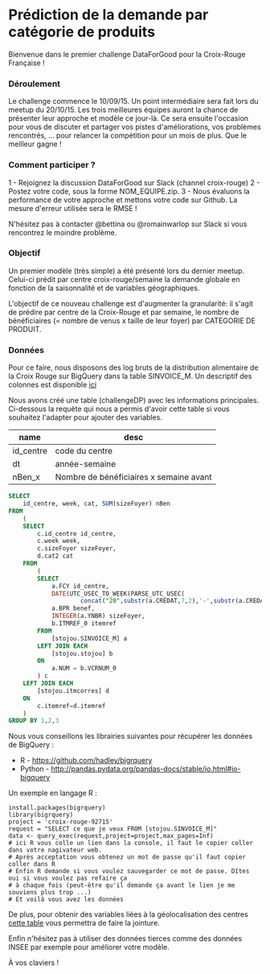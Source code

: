 # Prédiction de la demande par catégorie de produits

Bienvenue dans le premier challenge DataForGood pour la Croix-Rouge Française ! 

### Déroulement
Le challenge commence le 10/09/15. Un point intermédiaire sera fait lors du meetup du 20/10/15. Les trois meilleures équipes auront la chance de présenter leur approche et modèle ce jour-là. Ce sera ensuite l'occasion pour vous de discuter et partager vos pistes d'améliorations, vos problèmes rencontrés, ... pour relancer la compétition pour un mois de plus. Que le meilleur gagne !

### Comment participer ? 

1 - Rejoignez la discussion DataForGood sur Slack (channel croix-rouge)
2 - Postez votre code, sous la forme NOM_EQUIPE.zip. 
3 - Nous évaluons la performance de votre approche et mettons votre code sur Github. La mesure d'erreur utilisée sera le RMSE ! 

N'hésitez pas à contacter @bettina ou @romainwarlop sur Slack si vous rencontrez le moindre problème.

### Objectif

Un premier modèle (très simple) a été présenté lors du dernier meetup. Celui-ci prédit par centre croix-rouge/semaine la demande globale en fonction de la saisonnalité et de variables géographiques.

L'objectif de ce nouveau challenge est d'augmenter la granularité: il s'agit de prédire par centre de la Croix-Rouge et par semaine, le nombre de bénéficiaires (= nombre de venus x taille de leur foyer) par CATEGORIE DE PRODUIT.


### Données 
Pour ce faire, nous disposons des log bruts de la distribution alimentaire de la Croix Rouge sur BigQuery dans la table SINVOICE_M. Un descriptif 
des colonnes est disponible [ici](https://github.com/dataforgoodfr/croixrouge/wiki/description-de-la-table-SINVOICE_M)

Nous avons créé une table (challengeDP) avec les informations principales. Ci-dessous la requête qui nous a permis d'avoir cette table si vous souhaitez l'adapter pour ajouter des variables.

name|desc
---|---
id_centre|code du centre
dt|année-semaine
nBen_x|Nombre de bénéficiaires x semaine avant

```sql
SELECT
	id_centre, week, cat, SUM(sizeFoyer) nBen
FROM
	(
	SELECT
		c.id_centre id_centre,
		c.week week,
		c.sizeFoyer sizeFoyer,
		d.cat2 cat
	FROM
		(
		SELECT
		    a.FCY id_centre,
		    DATE(UTC_USEC_TO_WEEK(PARSE_UTC_USEC(
		            concat("20",substr(a.CREDAT,7,2),'-',substr(a.CREDAT,4,2),'-',substr(a.CREDAT,0,2))),0)/1000000) week,
		    a.BPR benef,
		    INTEGER(a.YNBR) sizeFoyer,
		    b.ITMREF_0 itemref
		FROM 
			[stojou.SINVOICE_M] a
		LEFT JOIN EACH
			[stojou.stojou] b
		ON 
			a.NUM = b.VCRNUM_0
		) c
	LEFT JOIN EACH
		[stojou.itmcorres] d
	ON 
		c.itemref=d.itemref
	)
GROUP BY 1,2,3
```

Nous vous conseillons les librairies suivantes pour récupérer les données de BigQuery : 

- R - https://github.com/hadley/bigrquery
- Python - http://pandas.pydata.org/pandas-docs/stable/io.html#io-bigquery

Un exemple en langage R :
```
install.packages(bigrquery)
library(bigrquery)
project = 'croix-rouge-92715'
request = "SELECT ce que je veux FROM [stojou.SINVOICE_M]"
data <- query_exec(request,project=project,max_pages=Inf)
# ici R vous colle un lien dans la console, il faut le copier coller dans votre nagivateur web. 
# Après acceptation vous obtenez un mot de passe qu'il faut copier coller dans R
# Enfin R demande si vous voulez sauvegarder ce mot de passe. Dîtes oui si vous voulez pas refaire ça 
# à chaque fois (peut-être qu'il demande ça avant le lien je me souviens plus trop ...)
# Et voilà vous avez les données
```

De plus, pour obtenir des variables liées à la géolocalisation des centres [cette table](https://github.com/dataforgoodfr/croixrouge/blob/master/data/dim_u2a_ville.csv)
vous permettra de faire la jointure. 

Enfin n'hésitez pas à utiliser des données tierces comme des données INSEE par exemple pour améliorer votre modèle.

À vos claviers !



